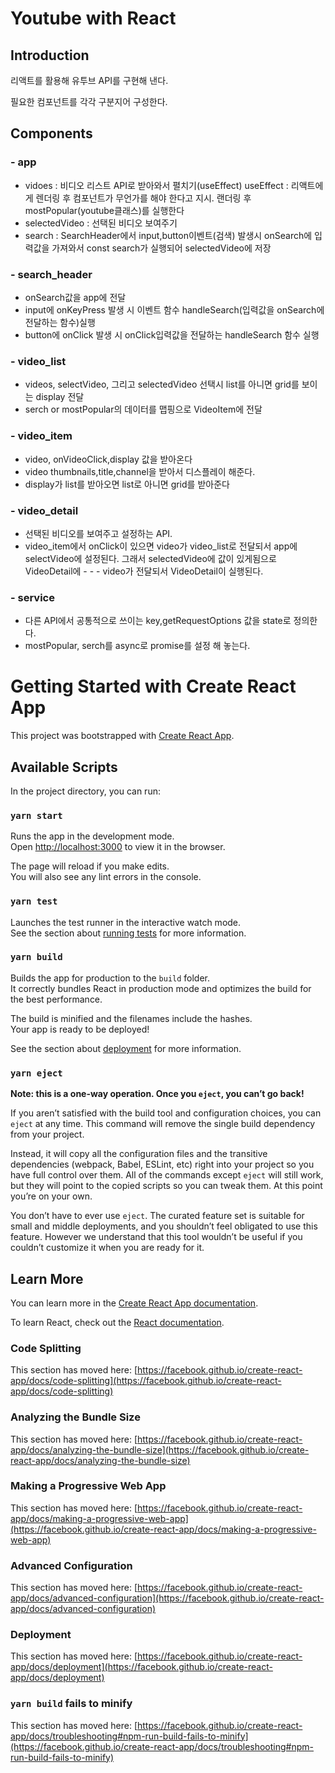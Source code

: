 # Youtube with React

## Introduction

리액트를 활용해 유투브 API를 구현해 낸다.

필요한 컴포넌트를 각각 구분지어 구성한다.

## Components

### - app

- vidoes : 비디오 리스트 API로 받아와서 펼치기(useEffect)
  useEffect : 리액트에게 렌더링 후 컴포넌트가 무언가를 해야 한다고 지시.
  랜더링 후 mostPopular(youtube클래스)를 실행한다
- selectedVideo : 선택된 비디오 보여주기
- search : SearchHeader에서 input,button이벤트(검색) 발생시 onSearch에 입력값을 가져와서 const search가 실행되어 selectedVideo에 저장

### - search_header

- onSearch값을 app에 전달
- input에 onKeyPress 발생 시 이벤트 함수 handleSearch(입력값을 onSearch에 전달하는 함수)실행
- button에 onClick 발생 시 onClick입력값을 전달하는 handleSearch 함수 실행

### - video_list

- videos, selectVideo, 그리고 selectedVideo 선택시 list를 아니면 grid를 보이는 display 전달
- serch or mostPopular의 데이터를 맵핑으로 VideoItem에 전달

### - video_item

- video, onVideoClick,display 값을 받아온다
- video thumbnails,title,channel을 받아서 디스플레이 해준다.
- display가 list를 받아오면 list로 아니면 grid를 받아준다

### - video_detail

- 선택된 비디오를 보여주고 설정하는 API.
- video_item에서 onClick이 있으면 video가 video_list로 전달되서 app에 selectVideo에 설정된다. 그래서 selectedVideo에 값이 있게됨으로 VideoDetail에 - - - video가 전달되서 VideoDetail이 실행된다.

### - service

- 다른 API에서 공통적으로 쓰이는 key,getRequestOptions 값을 state로 정의한다.
- mostPopular, serch를 async로 promise를 설정 해 놓는다.

# Getting Started with Create React App

This project was bootstrapped with [Create React App](https://github.com/facebook/create-react-app).

## Available Scripts

In the project directory, you can run:

### `yarn start`

Runs the app in the development mode.\
Open [http://localhost:3000](http://localhost:3000) to view it in the browser.

The page will reload if you make edits.\
You will also see any lint errors in the console.

### `yarn test`

Launches the test runner in the interactive watch mode.\
See the section about [running tests](https://facebook.github.io/create-react-app/docs/running-tests) for more information.

### `yarn build`

Builds the app for production to the `build` folder.\
It correctly bundles React in production mode and optimizes the build for the best performance.

The build is minified and the filenames include the hashes.\
Your app is ready to be deployed!

See the section about [deployment](https://facebook.github.io/create-react-app/docs/deployment) for more information.

### `yarn eject`

**Note: this is a one-way operation. Once you `eject`, you can’t go back!**

If you aren’t satisfied with the build tool and configuration choices, you can `eject` at any time. This command will remove the single build dependency from your project.

Instead, it will copy all the configuration files and the transitive dependencies (webpack, Babel, ESLint, etc) right into your project so you have full control over them. All of the commands except `eject` will still work, but they will point to the copied scripts so you can tweak them. At this point you’re on your own.

You don’t have to ever use `eject`. The curated feature set is suitable for small and middle deployments, and you shouldn’t feel obligated to use this feature. However we understand that this tool wouldn’t be useful if you couldn’t customize it when you are ready for it.

## Learn More

You can learn more in the [Create React App documentation](https://facebook.github.io/create-react-app/docs/getting-started).

To learn React, check out the [React documentation](https://reactjs.org/).

### Code Splitting

This section has moved here: [https://facebook.github.io/create-react-app/docs/code-splitting](https://facebook.github.io/create-react-app/docs/code-splitting)

### Analyzing the Bundle Size

This section has moved here: [https://facebook.github.io/create-react-app/docs/analyzing-the-bundle-size](https://facebook.github.io/create-react-app/docs/analyzing-the-bundle-size)

### Making a Progressive Web App

This section has moved here: [https://facebook.github.io/create-react-app/docs/making-a-progressive-web-app](https://facebook.github.io/create-react-app/docs/making-a-progressive-web-app)

### Advanced Configuration

This section has moved here: [https://facebook.github.io/create-react-app/docs/advanced-configuration](https://facebook.github.io/create-react-app/docs/advanced-configuration)

### Deployment

This section has moved here: [https://facebook.github.io/create-react-app/docs/deployment](https://facebook.github.io/create-react-app/docs/deployment)

### `yarn build` fails to minify

This section has moved here: [https://facebook.github.io/create-react-app/docs/troubleshooting#npm-run-build-fails-to-minify](https://facebook.github.io/create-react-app/docs/troubleshooting#npm-run-build-fails-to-minify)
